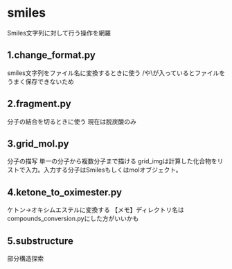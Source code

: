 # smiles
Smiles文字列に対して行う操作を網羅

## 1.change_format.py
smiles文字列をファイル名に変換するときに使う
/や\が入っているとファイルをうまく保存できないため

## 2.fragment.py
分子の結合を切るときに使う
現在は脱炭酸のみ

## 3.grid_mol.py
分子の描写
単一の分子から複数分子まで描ける
grid_imgは計算した化合物をリストで入力。入力する分子はSmilesもしくはmolオブジェクト。

## 4.ketone_to_oximester.py
ケトン→オキシムエステルに変換する
【メモ】ディレクトリ名はcompounds_conversion.pyにした方がいいかも

## 5.substructure
部分構造探索